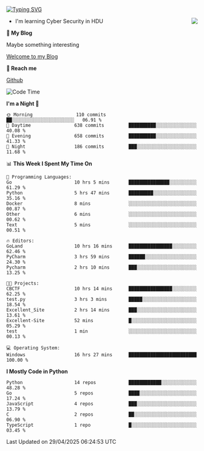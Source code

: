 [![Typing SVG](https://readme-typing-svg.herokuapp.com?font=Fira+Code&pause=1000&random=false&width=450&height=60&lines=Hello+%F0%9F%91%8B%F0%9F%8F%BB;I'm+JBNRZ)](https://git.io/typing-svg)

<a href="#">
  <img align="right" src="https://github-readme-stats.vercel.app/api?username=JBNRZ&show_icons=true&bg_color=15,f2f7fd,E0EAFC" />
</a>

- I'm learning Cyber Security in HDU

 **🌱 My Blog**

Maybe something interesting

[Welcome to my Blog](https://jbnrz.com.cn/)

 **💬 Reach me** 

[Github](https://github.com/JBNRZ)


<!--START_SECTION:waka-->
![Code Time](http://img.shields.io/badge/Code%20Time-1%2C171%20hrs%203%20mins-blue)

**I'm a Night 🦉** 

```text
🌞 Morning                110 commits         ██░░░░░░░░░░░░░░░░░░░░░░░   06.91 % 
🌆 Daytime                638 commits         ██████████░░░░░░░░░░░░░░░   40.08 % 
🌃 Evening                658 commits         ██████████░░░░░░░░░░░░░░░   41.33 % 
🌙 Night                  186 commits         ███░░░░░░░░░░░░░░░░░░░░░░   11.68 % 
```


📊 **This Week I Spent My Time On** 

```text
💬 Programming Languages: 
Go                       10 hrs 5 mins       ███████████████░░░░░░░░░░   61.29 % 
Python                   5 hrs 47 mins       █████████░░░░░░░░░░░░░░░░   35.16 % 
Docker                   8 mins              ░░░░░░░░░░░░░░░░░░░░░░░░░   00.87 % 
Other                    6 mins              ░░░░░░░░░░░░░░░░░░░░░░░░░   00.62 % 
Text                     5 mins              ░░░░░░░░░░░░░░░░░░░░░░░░░   00.51 % 

🔥 Editors: 
GoLand                   10 hrs 16 mins      ████████████████░░░░░░░░░   62.46 % 
PyCharm                  3 hrs 59 mins       ██████░░░░░░░░░░░░░░░░░░░   24.30 % 
Pycharm                  2 hrs 10 mins       ███░░░░░░░░░░░░░░░░░░░░░░   13.25 % 

🐱‍💻 Projects: 
CBCTF                    10 hrs 14 mins      ████████████████░░░░░░░░░   62.25 % 
test.py                  3 hrs 3 mins        █████░░░░░░░░░░░░░░░░░░░░   18.54 % 
Excellent_Site           2 hrs 14 mins       ███░░░░░░░░░░░░░░░░░░░░░░   13.61 % 
Excellent-Site           52 mins             █░░░░░░░░░░░░░░░░░░░░░░░░   05.29 % 
test                     1 min               ░░░░░░░░░░░░░░░░░░░░░░░░░   00.13 % 

💻 Operating System: 
Windows                  16 hrs 27 mins      █████████████████████████   100.00 % 
```

**I Mostly Code in Python** 

```text
Python                   14 repos            ████████████░░░░░░░░░░░░░   48.28 % 
Go                       5 repos             ████░░░░░░░░░░░░░░░░░░░░░   17.24 % 
JavaScript               4 repos             ███░░░░░░░░░░░░░░░░░░░░░░   13.79 % 
C                        2 repos             ██░░░░░░░░░░░░░░░░░░░░░░░   06.90 % 
TypeScript               1 repo              █░░░░░░░░░░░░░░░░░░░░░░░░   03.45 % 
```




 Last Updated on 29/04/2025 06:24:53 UTC
<!--END_SECTION:waka-->
